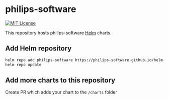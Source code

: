 # philips-software

[![MIT License](https://img.shields.io/github/license/philips-labs/helm-charts?style=for-the-badge)](https://opensource.org/licenses/MIT)

This repository hosts philips-software [Helm](https://helm.sh) charts.

## Add Helm repository

```bash
helm repo add philips-software https://philips-software.github.io/helm-charts/
helm repo update
```

## Add more charts to this repository

Create PR which adds your chart to the `/charts` folder
